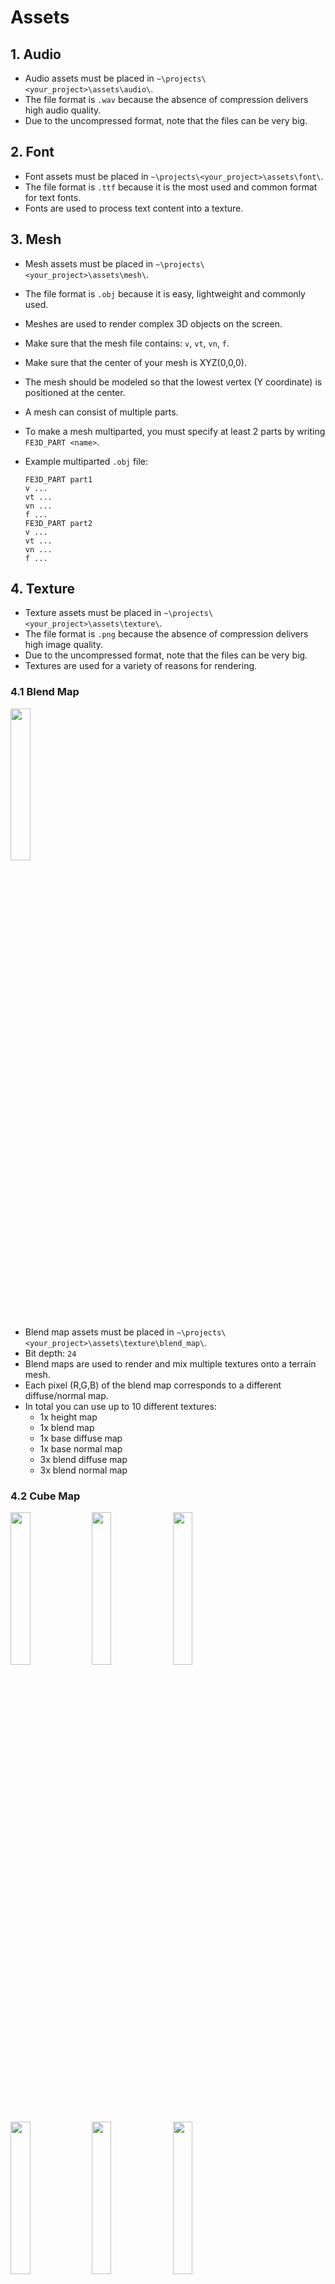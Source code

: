 # Assets

## 1. Audio

- Audio assets must be placed in `~\projects\<your_project>\assets\audio\`.
- The file format is `.wav` because the absence of compression delivers high audio quality.
- Due to the uncompressed format, note that the files can be very big.

## 2. Font

- Font assets must be placed in `~\projects\<your_project>\assets\font\`.
- The file format is `.ttf` because it is the most used and common format for text fonts.
- Fonts are used to process text content into a texture.

## 3. Mesh

- Mesh assets must be placed in `~\projects\<your_project>\assets\mesh\`.
- The file format is `.obj` because it is easy, lightweight and commonly used.
- Meshes are used to render complex 3D objects on the screen.
- Make sure that the mesh file contains: `v`, `vt`, `vn`, `f`.
- Make sure that the center of your mesh is XYZ(0,0,0).
- The mesh should be modeled so that the lowest vertex (Y coordinate) is positioned at the center.
- A mesh can consist of multiple parts.
- To make a mesh multiparted, you must specify at least 2 parts by writing `FE3D_PART <name>`.
- Example multiparted `.obj` file:

  ```text
  FE3D_PART part1
  v ...
  vt ...
  vn ...
  f ...
  FE3D_PART part2
  v ...
  vt ...
  vn ...
  f ...
  ```

## 4. Texture

- Texture assets must be placed in `~\projects\<your_project>\assets\texture\`.
- The file format is `.png` because the absence of compression delivers high image quality.
- Due to the uncompressed format, note that the files can be very big.
- Textures are used for a variety of reasons for rendering.

### 4.1 Blend Map

<img src="../image/blend_map.png" width="25%"/>

- Blend map assets must be placed in `~\projects\<your_project>\assets\texture\blend_map\`.
- Bit depth: `24`
- Blend maps are used to render and mix multiple textures onto a terrain mesh.
- Each pixel (R,G,B) of the blend map corresponds to a different diffuse/normal map.
- In total you can use up to 10 different textures:
  - 1x height map
  - 1x blend map
  - 1x base diffuse map
  - 1x base normal map
  - 3x blend diffuse map
  - 3x blend normal map

### 4.2 Cube Map

<img src="../image/skybox_left.png" width="25%"/>
<img src="../image/skybox_right.png" width="25%"/>
<img src="../image/skybox_bottom.png" width="25%"/>
<img src="../image/skybox_top.png" width="25%"/>
<img src="../image/skybox_back.png" width="25%"/>
<img src="../image/skybox_front.png" width="25%"/>

- Cube map assets must be placed in `~\projects\<your_project>\assets\texture\cube_map\`
- Bit depth: `8`
- Cube maps are used to render a skybox around the camera.
- A cube map consists of 6 images: left, right, bottom, top, back, front.

### 4.3 Diffuse Map

<img src="../image/diffuse_map.png" width="25%"/>

- Diffuse map assets must be placed in `~\projects\<your_project>\assets\texture\diffuse_map\`
- Bit depth: `24/32`
- Diffuse maps are used to render a variety of colors to a mesh.

### 4.4 Displacement Map

<img src="../image/displacement_map.png" width="25%"/>

- Displacement map assets must be placed in `~\projects\<your_project>\assets\texture\displacement_map\`
- Bit depth: `24`
- DUDV maps are used to create waves in a water mesh.

### 4.5 DUDV Map

<img src="../image/dudv_map.png" width="25%"/>

- DUDV map assets must be placed in `~\projects\<your_project>\assets\texture\dudv_map\`
- Bit depth: `24`
- Displacement maps are used to create ripples in a water texture.

### 4.6 Emission Map

<img src="../image/emission_map.png" width="25%"/>

- Emission map assets must be placed in `~\projects\<your_project>\assets\texture\emission_map\`
- Bit depth: `24`
- Emission maps are used to make certain parts of a mesh emit more light.

### 4.7 Flare Map

<img src="../image/flare_map.png" width="25%"/>

- Flare map assets must be placed in `~\projects\<your_project>\assets\texture\flare_map\`
- Bit depth: `24`
- Flare maps are used in the [lens flare effect](GRAPHICS.md).
- The pixel colors in the flare map are added to the 3D rendering pixels in the post-processing pipeline

### 4.8 Height Map

<img src="../image/height_map.png" width="25%"/>

- Height map assets must be placed in `~\projects\<your_project>\assets\texture\height_map\`.
- Bit depth: `8`
- Height maps are used to generate a terrain mesh.
- Each pixel of the height map corresponds to a vertex height.

### 4.10 Normal Map

<img src="../image/normal_map.png" width="25%"/>

- Normal map assets must be placed in `~\projects\<your_project>\assets\texture\normal_map\`
- Bit depth: `24`
- Normal maps are used for more detailed lighting effects on a mesh.

### 4.11 Reflection Map

<img src="../image/reflection_map.png" width="25%"/>

- Reflection map assets must be placed in `~\projects\<your_project>\assets\texture\reflection_map\`
- Bit depth: `24`
- Reflection maps are used to specify which parts of a mesh are reflective.

### 4.12 Specular Map

<img src="../image/specular_map.png" width="25%"/>

- Specular map assets must be placed in `~\projects\<your_project>\assets\texture\specular_map\`
- Bit depth: `24`
- Specular maps are used to specify which parts of a mesh are specular lighted.
